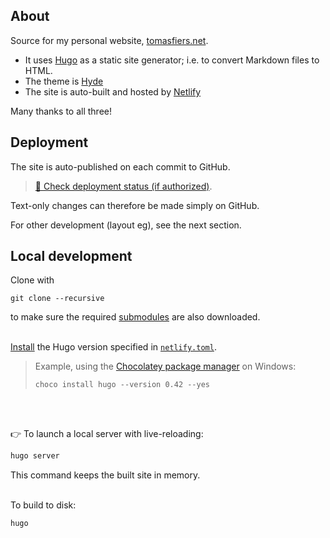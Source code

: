About
-----

Source for my personal website, [tomasfiers.net](https://tomasfiers.net).

- It uses [Hugo](https://gohugo.io/) as a static site generator; i.e. to convert Markdown files to HTML.
- The theme is [Hyde](https://themes.gohugo.io/hyde/)
- The site is auto-built and hosted by [Netlify](https://www.netlify.com/)

Many thanks to all three!


Deployment
----------

The site is auto-published on each commit to GitHub.
> [🚀 Check deployment status (if authorized)](https://app.netlify.com/sites/tomasfiers/overview).

Text-only changes can therefore be made simply on GitHub.

For other development (layout eg), see the next section.


Local development
-----------------

Clone with
```
git clone --recursive
```
to make sure the required [submodules](.gitmodules) are also downloaded.
<br>
<br>

[Install](https://gohugo.io/getting-started/installing/)
the Hugo version specified in [`netlify.toml`](netlify.toml).  
> Example, using the [Chocolatey package manager](https://chocolatey.org/install)
on Windows:
> ```
> choco install hugo --version 0.42 --yes
> ```
<br>
<br>

👉 To launch a local server with live-reloading:
```bash
hugo server
```
This command keeps the built site in memory.
<br>
<br>

To build to disk:
```
hugo
```
